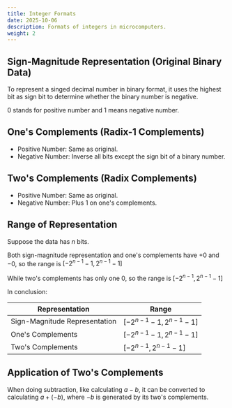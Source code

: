```yaml
---
title: Integer Formats
date: 2025-10-06
description: Formats of integers in microcomputers.
weight: 2
---
```


## Sign-Magnitude Representation (Original Binary Data)

To represent a singed decimal number in binary format, it uses the highest bit as sign bit to determine whether the binary number is negative.

$0$ stands for positive number and $1$ means negative number.

## One's Complements (Radix-1 Complements)

- Positive Number: Same as original.
- Negative Number: Inverse all bits except the sign bit of a binary number.

## Two's Complements (Radix Complements)

- Positive Number: Same as original.
- Negative Number: Plus $1$ on one's complements.

## Range of Representation

Suppose the data has $n$ bits.

Both sign-magnitude representation and one's complements have $+0$ and $-0$, so the range is $[-2^{n-1}-1, 2^{n-1}-1]$

While two's complements has only one $0$, so the range is $[-2^{n-1}, 2^{n-1}-1]$

In conclusion:

| Representation                | Range                     |
| ----------------------------- | ------------------------- |
| Sign-Magnitude Representation | $[-2^{n-1}-1, 2^{n-1}-1]$ |
| One's Complements             | $[-2^{n-1}-1, 2^{n-1}-1]$ |
| Two's Complements             | $[-2^{n-1}, 2^{n-1}-1]$   |

## Application of Two's Complements

When doing subtraction, like calculating $a-b$, it can be converted to calculating $a + (-b)$, where $-b$ is generated by its two's complements.
